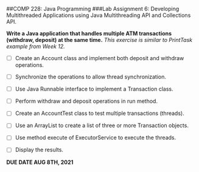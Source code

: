 ##COMP 228: Java Programming
###Lab Assignment 6: Developing Multithreaded Applications using Java Multithreading API and Collections API.

**Write a Java application that handles multiple ATM transactions (withdraw, deposit) at the same time.**
*This exercise is similar to PrintTask example from Week 12.*

- [ ] Create an Account class and implement both deposit and withdraw operations.
- [ ] Synchronize the operations to allow thread synchronization. 
- [ ] Use Java Runnable interface to implement a Transaction class. 
- [ ] Perform withdraw and deposit operations in run method.

- [ ] Create an AccountTest class to test multiple transactions (threads). 
- [ ] Use an ArrayList to create a list of three or more Transaction objects. 
- [ ] Use method execute of ExecutorService to execute the threads. 
- [ ] Display the results.

**DUE DATE AUG 8TH, 2021**